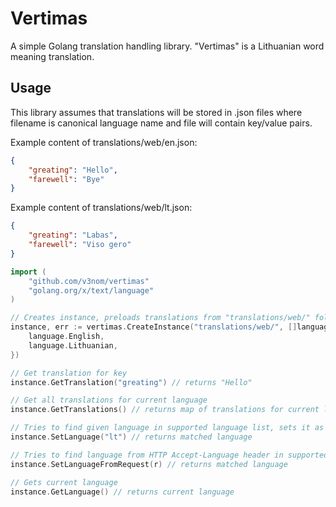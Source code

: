 # Vertimas
A simple Golang translation handling library. "Vertimas" is a Lithuanian word meaning translation.

## Usage
This library assumes that translations will be stored in .json files where filename is canonical language name and file will contain key/value pairs.

Example content of translations/web/en.json:
```json
{
    "greating": "Hello",
    "farewell": "Bye"
}
```

Example content of translations/web/lt.json:
```json
{
    "greating": "Labas",
    "farewell": "Viso gero"
}
```

```go
import (
    "github.com/v3nom/vertimas"
    "golang.org/x/text/language"
)

// Creates instance, preloads translations from "translations/web/" folder and sets initial language to first language in the array (English)
instance, err := vertimas.CreateInstance("translations/web/", []language.Tag{
    language.English,
    language.Lithuanian,
})

// Get translation for key
instance.GetTranslation("greating") // returns "Hello"

// Get all translations for current language
instance.GetTranslations() // returns map of translations for current language

// Tries to find given language in supported language list, sets it as current language and returns best match
instance.SetLanguage("lt") // returns matched language

// Tries to find language from HTTP Accept-Language header in supported language list, sets it as current language and returns best match
instance.SetLanguageFromRequest(r) // returns matched language

// Gets current language
instance.GetLanguage() // returns current language
```

